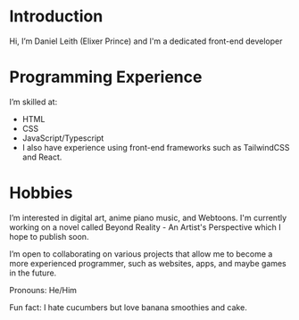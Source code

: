 # Introduction
Hi, I’m Daniel Leith (Elixer Prince) and I'm a dedicated front-end developer
# Programming Experience
I’m skilled at:
- HTML 
- CSS
- JavaScript/Typescript
- I also have experience using front-end frameworks such as TailwindCSS and React.
# Hobbies
I’m interested in digital art, anime piano music, and Webtoons. I'm currently working on a novel called Beyond Reality - An Artist's Perspective which I hope to publish soon.

I’m open to collaborating on various projects that allow me to become a more experienced programmer, such as websites, apps, and maybe games in the future.

Pronouns: He/Him

Fun fact: I hate cucumbers but love banana smoothies and cake.
